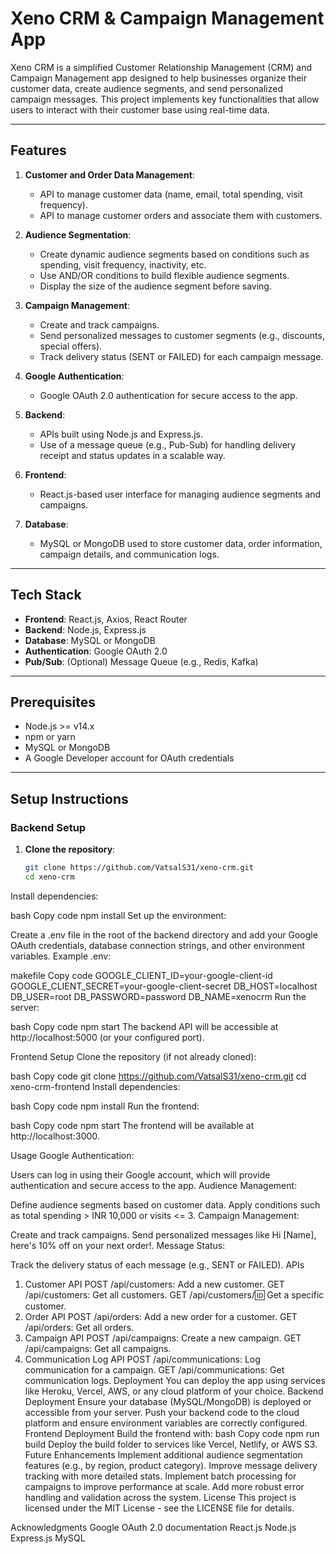 # Xeno CRM & Campaign Management App

Xeno CRM is a simplified Customer Relationship Management (CRM) and Campaign Management app designed to help businesses organize their customer data, create audience segments, and send personalized campaign messages. This project implements key functionalities that allow users to interact with their customer base using real-time data.

---

## Features

1. **Customer and Order Data Management**:
   - API to manage customer data (name, email, total spending, visit frequency).
   - API to manage customer orders and associate them with customers.

2. **Audience Segmentation**:
   - Create dynamic audience segments based on conditions such as spending, visit frequency, inactivity, etc.
   - Use AND/OR conditions to build flexible audience segments.
   - Display the size of the audience segment before saving.

3. **Campaign Management**:
   - Create and track campaigns.
   - Send personalized messages to customer segments (e.g., discounts, special offers).
   - Track delivery status (SENT or FAILED) for each campaign message.

4. **Google Authentication**:
   - Google OAuth 2.0 authentication for secure access to the app.

5. **Backend**:
   - APIs built using Node.js and Express.js.
   - Use of a message queue (e.g., Pub-Sub) for handling delivery receipt and status updates in a scalable way.

6. **Frontend**:
   - React.js-based user interface for managing audience segments and campaigns.

7. **Database**:
   - MySQL or MongoDB used to store customer data, order information, campaign details, and communication logs.

---

## Tech Stack

- **Frontend**: React.js, Axios, React Router
- **Backend**: Node.js, Express.js
- **Database**: MySQL or MongoDB
- **Authentication**: Google OAuth 2.0
- **Pub/Sub**: (Optional) Message Queue (e.g., Redis, Kafka)
  
---

## Prerequisites

- Node.js >= v14.x
- npm or yarn
- MySQL or MongoDB
- A Google Developer account for OAuth credentials

---

## Setup Instructions

### Backend Setup

1. **Clone the repository**:
   ```bash
   git clone https://github.com/VatsalS31/xeno-crm.git
   cd xeno-crm
Install dependencies:

bash
Copy code
npm install
Set up the environment:

Create a .env file in the root of the backend directory and add your Google OAuth credentials, database connection strings, and other environment variables.
Example .env:

makefile
Copy code
GOOGLE_CLIENT_ID=your-google-client-id
GOOGLE_CLIENT_SECRET=your-google-client-secret
DB_HOST=localhost
DB_USER=root
DB_PASSWORD=password
DB_NAME=xenocrm
Run the server:

bash
Copy code
npm start
The backend API will be accessible at http://localhost:5000 (or your configured port).

Frontend Setup
Clone the repository (if not already cloned):

bash
Copy code
git clone https://github.com/VatsalS31/xeno-crm.git
cd xeno-crm-frontend
Install dependencies:

bash
Copy code
npm install
Run the frontend:

bash
Copy code
npm start
The frontend will be available at http://localhost:3000.

Usage
Google Authentication:

Users can log in using their Google account, which will provide authentication and secure access to the app.
Audience Management:

Define audience segments based on customer data.
Apply conditions such as total spending > INR 10,000 or visits <= 3.
Campaign Management:

Create and track campaigns.
Send personalized messages like Hi [Name], here's 10% off on your next order!.
Message Status:

Track the delivery status of each message (e.g., SENT or FAILED).
APIs
1. Customer API
POST /api/customers: Add a new customer.
GET /api/customers: Get all customers.
GET /api/customers/:id: Get a specific customer.
2. Order API
POST /api/orders: Add a new order for a customer.
GET /api/orders: Get all orders.
3. Campaign API
POST /api/campaigns: Create a new campaign.
GET /api/campaigns: Get all campaigns.
4. Communication Log API
POST /api/communications: Log communication for a campaign.
GET /api/communications: Get communication logs.
Deployment
You can deploy the app using services like Heroku, Vercel, AWS, or any cloud platform of your choice.
Backend Deployment
Ensure your database (MySQL/MongoDB) is deployed or accessible from your server.
Push your backend code to the cloud platform and ensure environment variables are correctly configured.
Frontend Deployment
Build the frontend with:
bash
Copy code
npm run build
Deploy the build folder to services like Vercel, Netlify, or AWS S3.
Future Enhancements
Implement additional audience segmentation features (e.g., by region, product category).
Improve message delivery tracking with more detailed stats.
Implement batch processing for campaigns to improve performance at scale.
Add more robust error handling and validation across the system.
License
This project is licensed under the MIT License - see the LICENSE file for details.

Acknowledgments
Google OAuth 2.0 documentation
React.js
Node.js
Express.js
MySQL

